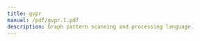 ```yaml
---
title: gvpr
manual: /pdf/gvpr.1.pdf
description: Graph pattern scanning and processing language.
---
```

